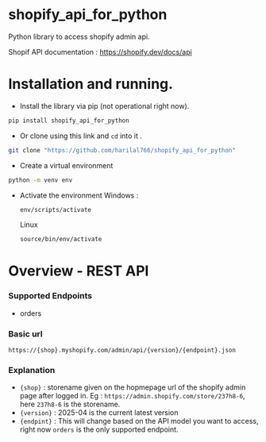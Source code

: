 # shopify_api_for_python
Python library to access shopify admin api.

Shopif API documentation : https://shopify.dev/docs/api

# Installation and running.

- Install the library via pip (not operational right now).
```bash
pip install shopify_api_for_python
``` 
- Or clone using this link and `cd` into it .
```bash
git clone "https://github.com/harilal766/shopify_api_for_python"
```
- Create a virtual environment
```bash
python -m venv env
```
- Activate the environment
    Windows :
    ```bash
    env/scripts/activate
    ```
    Linux
    ```bash
    source/bin/env/activate
    ```

# Overview - REST API

### Supported Endpoints
- orders

### Basic url 
```https://{shop}.myshopify.com/admin/api/{version}/{endpoint}.json```

### Explanation
- `{shop}` : storename given on the hopmepage url of the shopify admin page after logged in.
    Eg : `https://admin.shopify.com/store/237h8-6`, here `237h8-6` is the storename.
- `{version}` : 2025-04 is the current latest version
- `{endpint}` : This will change based on the API model you want to access, right now `orders` is the only supported endpoint.
